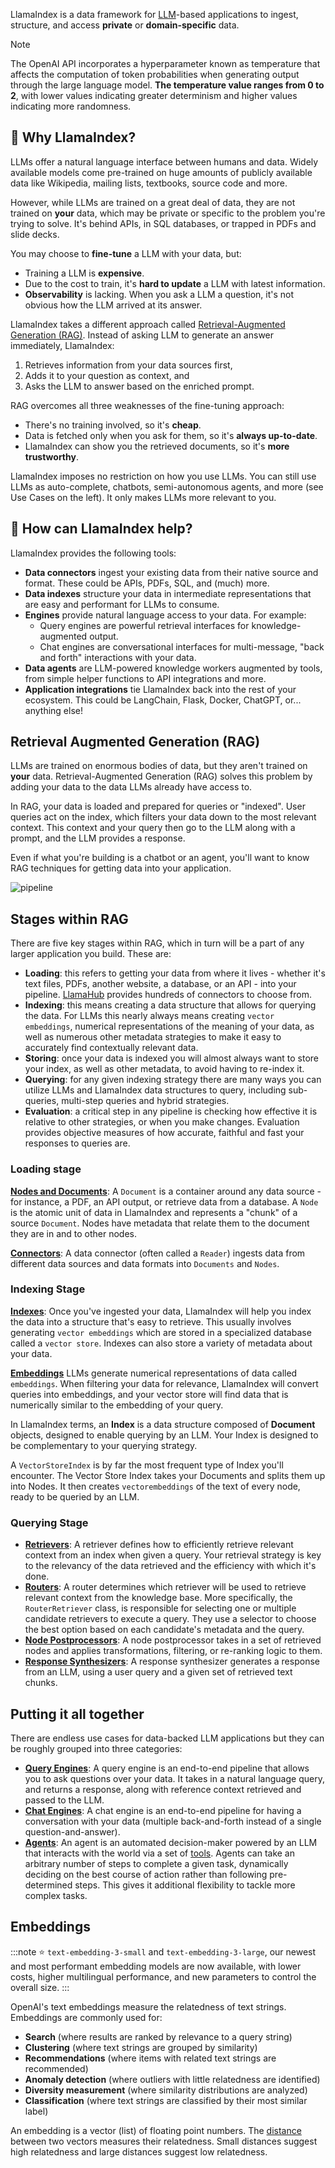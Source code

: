 LlamaIndex is a data framework for [LLM](https://en.wikipedia.org/wiki/Large_language_model)-based applications to ingest, structure, and access **private** or **domain-specific** data.

> [!note]
> The OpenAI API incorporates a hyperparameter known as temperature that affects the computation of token probabilities when generating output through the large language model. **The temperature value ranges from 0 to 2**, with lower values indicating greater determinism and higher values indicating more randomness.

## 🚀 Why LlamaIndex?

LLMs offer a natural language interface between humans and data. Widely available models come pre-trained on huge amounts of publicly available data like Wikipedia, mailing lists, textbooks, source code and more.

However, while LLMs are trained on a great deal of data, they are not trained on **your** data, which may be private or specific to the problem you're trying to solve. It's behind APIs, in SQL databases, or trapped in PDFs and slide decks.

You may choose to **fine-tune** a LLM with your data, but:

-   Training a LLM is **expensive**.
-   Due to the cost to train, it's **hard to update** a LLM with latest information.
-   **Observability** is lacking. When you ask a LLM a question, it's not obvious how the LLM arrived at its answer.

LlamaIndex takes a different approach called [Retrieval-Augmented Generation (RAG)](https://docs.llamaindex.ai/en/stable/getting_started/concepts.html).
Instead of asking LLM to generate an answer immediately, LlamaIndex:

1. Retrieves information from your data sources first,
2. Adds it to your question as context, and
3. Asks the LLM to answer based on the enriched prompt.

RAG overcomes all three weaknesses of the fine-tuning approach:

-   There's no training involved, so it's **cheap**.
-   Data is fetched only when you ask for them, so it's **always up-to-date**.
-   LlamaIndex can show you the retrieved documents, so it's **more trustworthy**.

LlamaIndex imposes no restriction on how you use LLMs. You can still use LLMs as auto-complete, chatbots, semi-autonomous agents, and more (see Use Cases on the left).
It only makes LLMs more relevant to you.

## 🦙 How can LlamaIndex help?

LlamaIndex provides the following tools:

-   **Data connectors** ingest your existing data from their native source and format. These could be APIs, PDFs, SQL, and (much) more.
-   **Data indexes** structure your data in intermediate representations that are easy and performant for LLMs to consume.
-   **Engines** provide natural language access to your data. For example:
    -   Query engines are powerful retrieval interfaces for knowledge-augmented output.
    -   Chat engines are conversational interfaces for multi-message, "back and forth" interactions with your data.
-   **Data agents** are LLM-powered knowledge workers augmented by tools, from simple helper functions to API integrations and more.
-   **Application integrations** tie LlamaIndex back into the rest of your ecosystem. This could be LangChain, Flask, Docker, ChatGPT, or... anything else!

## Retrieval Augmented Generation (RAG)

LLMs are trained on enormous bodies of data, but they aren't trained on **your** data.
Retrieval-Augmented Generation (RAG) solves this problem by adding your data to the data LLMs already have access to.

In RAG, your data is loaded and prepared for queries or "indexed". User queries act on the index, which filters your
data down to the most relevant context.
This context and your query then go to the LLM along with a prompt, and the LLM provides a response.

Even if what you're building is a chatbot or an agent, you'll want to know RAG techniques for getting data into your application.

![pipeline](pipeline.png)

## Stages within RAG

There are five key stages within RAG, which in turn will be a part of any larger application you build. These are:

-   **Loading**: this refers to getting your data from where it lives - whether it's text files, PDFs, another website, a database, or an API - into your pipeline.
    [LlamaHub](https://llamahub.ai/) provides hundreds of connectors to choose from.
-   **Indexing**: this means creating a data structure that allows for querying the data. For LLMs this nearly always means creating `vector embeddings`,
    numerical representations of the meaning of your data, as well as numerous other metadata strategies to make it easy to accurately find contextually relevant data.
-   **Storing**: once your data is indexed you will almost always want to store your index, as well as other metadata, to avoid having to re-index it.
-   **Querying**: for any given indexing strategy there are many ways you can utilize LLMs and LlamaIndex data structures to query, including sub-queries, multi-step queries and hybrid strategies.
-   **Evaluation**: a critical step in any pipeline is checking how effective it is relative to other strategies, or when you make changes.
    Evaluation provides objective measures of how accurate, faithful and fast your responses to queries are.

### Loading stage

**[Nodes and Documents](https://docs.llamaindex.ai/en/stable/module_guides/loading/documents_and_nodes/root.html)**:
A `Document` is a container around any data source - for instance, a PDF, an API output, or retrieve data from a database.
A `Node` is the atomic unit of data in LlamaIndex and represents a "chunk" of a source `Document`.
Nodes have metadata that relate them to the document they are in and to other nodes.

**[Connectors](https://docs.llamaindex.ai/en/stable/module_guides/loading/connector/root.html)**:
A data connector (often called a `Reader`) ingests data from different data sources
and data formats into `Documents` and `Nodes`.

### Indexing Stage

**[Indexes](https://docs.llamaindex.ai/en/stable/module_guides/indexing/indexing.html)**: Once you've ingested your data,
LlamaIndex will help you index the data into a structure that's easy to retrieve.
This usually involves generating `vector embeddings` which are stored in a specialized database called a `vector store`.
Indexes can also store a variety of metadata about your data.

**[Embeddings](https://docs.llamaindex.ai/en/stable/module_guides/models/embeddings.html)** LLMs generate numerical representations of data called `embeddings`.
When filtering your data for relevance, LlamaIndex will convert queries into embeddings, and your vector store will find data that is numerically similar to the embedding of your query.

In LlamaIndex terms, an **Index** is a data structure composed of **Document** objects, designed to enable querying by an LLM.
Your Index is designed to be complementary to your querying strategy.

A `VectorStoreIndex` is by far the most frequent type of Index you'll encounter. The Vector Store Index takes your Documents and splits them up into Nodes.
It then creates `vectorembeddings` of the text of every node, ready to be queried by an LLM.

### Querying Stage

-   **[Retrievers](https://docs.llamaindex.ai/en/stable/module_guides/querying/retriever/root.html)**: A retriever defines how to efficiently retrieve
    relevant context from an index when given a query.
    Your retrieval strategy is key to the relevancy of the data retrieved and the efficiency with which it's done.
-   **[Routers](https://docs.llamaindex.ai/en/stable/module_guides/querying/router/root.html)**: A router determines which retriever will be used to retrieve relevant context from the knowledge base.
    More specifically, the `RouterRetriever` class, is responsible for selecting one or multiple candidate retrievers to execute a query. They use a selector to choose the best option based on each candidate's metadata and the query.
-   **[Node Postprocessors](https://docs.llamaindex.ai/en/stable/module_guides/querying/node_postprocessors/root.html)**: A node postprocessor takes in a set of retrieved nodes and applies transformations,
    filtering, or re-ranking logic to them.
-   **[Response Synthesizers](https://docs.llamaindex.ai/en/stable/module_guides/querying/response_synthesizers/root.html)**: A response synthesizer
    generates a response from an LLM, using a user query and a given set of retrieved text chunks.

## Putting it all together

There are endless use cases for data-backed LLM applications but they can be roughly grouped into three categories:

-   **[Query Engines](https://docs.llamaindex.ai/en/stable/module_guides/deploying/query_engine/root.html)**: A query engine is an end-to-end pipeline that allows you to ask questions over your data. It takes in a natural language query, and returns a response, along with reference context retrieved and passed to the LLM.
-   **[Chat Engines](https://docs.llamaindex.ai/en/stable/module_guides/deploying/chat_engines/root.html)**: A chat engine is an end-to-end pipeline for having a conversation with your data (multiple back-and-forth instead of a single question-and-answer).
-   **[Agents](https://docs.llamaindex.ai/en/stable/module_guides/deploying/agents/root.html)**: An agent is an automated decision-maker powered by an LLM that interacts with the world via a set of
    [tools](https://docs.llamaindex.ai/en/stable/module_guides/deploying/agents/tools/llamahub_tools_guide.html).
    Agents can take an arbitrary number of steps to complete a given task, dynamically deciding on the best course of action rather than following pre-determined steps.
    This gives it additional flexibility to tackle more complex tasks.

## Embeddings

:::note
⭐ `text-embedding-3-small` and `text-embedding-3-large`, our newest and most performant embedding models are now available,
with lower costs, higher multilingual performance, and new parameters to control the overall size.
:::

OpenAI's text embeddings measure the relatedness of text strings.
Embeddings are commonly used for:

-   **Search** (where results are ranked by relevance to a query string)
-   **Clustering** (where text strings are grouped by similarity)
-   **Recommendations** (where items with related text strings are recommended)
-   **Anomaly detection** (where outliers with little relatedness are identified)
-   **Diversity measurement** (where similarity distributions are analyzed)
-   **Classification** (where text strings are classified by their most similar label)

An embedding is a vector (list) of floating point numbers. The [distance](https://platform.openai.com/docs/guides/embeddings/which-distance-function-should-i-use)
between two vectors measures their relatedness. Small distances suggest high relatedness and large distances suggest low relatedness.
